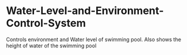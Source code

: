 # Water-Level-and-Environment-Control-System

Controls environment and Water level of swimming pool. Also shows the height of water of the swimming pool

